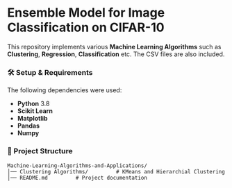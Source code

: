 # **Ensemble Model for Image Classification on CIFAR-10**  

This repository implements various **Machine Learning Algorithms** such as **Clustering**, **Regression**, **Classification** etc. The CSV files are also included.  

### **🛠️ Setup & Requirements**  
The following dependencies were used:  
- **Python** 3.8  
- **Scikit Learn**
- **Matplotlib** 
- **Pandas**
- **Numpy** 


### **📂 Project Structure**  
```
Machine-Learning-Algorithms-and-Applications/
│── Clustering Algorithms/         # KMeans and Hierarchial Clustering
│── README.md         # Project documentation
```  
